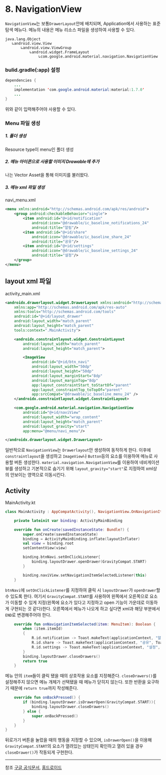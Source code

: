 # 8. NavigationView

`NavigationView`는 보통`DrawerLayout`안에 배치되며, Application에서 사용하는 표준 탐색 메뉴다. 메뉴의 내용은 메뉴 리소스 파일을 생성하여 사용할 수 있다.

```
java.lang.Object
   ↳android.view.View
 	   ↳android.view.ViewGroup
 	 	   ↳android.widget.FrameLayout
 	 	 	   ↳com.google.android.material.navigation.NavigationView
```

### bulid.gradle(:app) 설정

```JAVA
dependencies {
    ...
    implementation 'com.google.android.material:material:1.7.0'
    ...
}
```

위와 같이 입력해주어야 사용할 수 있다.

### Menu 파일 생성

##### 1. 폴더 생성

Resource type이 menu인 폴더 생성

##### 2. 메뉴 아이콘으로 사용할 이미지 Drawable에 추가

나는 Vector Asset을 통해 이미지를 불러왔다.

##### 3. 메뉴 xml 파일 생성

navi_menu.xml

```XML
<menu xmlns:android="http://schemas.android.com/apk/res/android">
    <group android:checkableBehavior="single">
        <item android:id="@+id/notification"
            android:icon="@drawable/ic_baseline_notifications_24"
            android:title="알림"/>
        <item android:id="@+id/share"
            android:icon="@drawable/ic_baseline_share_24"
            android:title="공유"/>
        <item android:id="@+id/settings"
            android:icon="@drawable/ic_baseline_settings_24"
            android:title="설정"/>
    </group>
</menu>
```

## layout xml 파일

activity_main.xml

```XML
<androidx.drawerlayout.widget.DrawerLayout xmlns:android="http://schemas.android.com/apk/res/android"
    xmlns:app="http://schemas.android.com/apk/res-auto"
    xmlns:tools="http://schemas.android.com/tools"
    android:id="@+id/layout_drawer"
    android:layout_width="match_parent"
    android:layout_height="match_parent"
    tools:context=".MainActivity">

    <androidx.constraintlayout.widget.ConstraintLayout
        android:layout_width="match_parent"
        android:layout_height="match_parent">

        <ImageView
            android:id="@+id/btn_navi"
            android:layout_width="50dp"
            android:layout_height="50dp"
            android:layout_marginStart="8dp"
            android:layout_marginTop="8dp"
            app:layout_constraintStart_toStartOf="parent"
            app:layout_constraintTop_toTopOf="parent"
            app:srcCompat="@drawable/ic_baseline_menu_24" />
    </androidx.constraintlayout.widget.ConstraintLayout>

    <com.google.android.material.navigation.NavigationView
        android:id="@+id/naviView"
        android:layout_width="wrap_content"
        android:layout_height="match_parent"
        android:layout_gravity="start"
        app:menu="@menu/navi_menu"/>

</androidx.drawerlayout.widget.DrawerLayout>
```

일반적으로 `NavigationView`는 `Drawerlayout`안 생성하여 동작하게 한다.
이후에 `constraintlayout`을 생성하고 `ImageView`나 `Button`등의 요소를 이용하여 메뉴로 사용할 버튼 생성한다. `material.navigation.NavigationView`를 이용하여 네비게이션 뷰를 생성하고 기본적으로 숨기기 위해 `layout_gravity="start"`로 지정하여 xml상의 안보이는 영역으로 이동시킨다.

## Activity

MainActivity.kt

```KOTLIN
class MainActivity : AppCompatActivity(), NavigationView.OnNavigationItemSelectedListener {

    private lateinit var binding: ActivityMainBinding

    override fun onCreate(savedInstanceState: Bundle?) {
        super.onCreate(savedInstanceState)
        binding = ActivityMainBinding.inflate(layoutInflater)
        val view = binding.root
        setContentView(view)

        binding.btnNavi.setOnClickListener{
            binding.layoutDrawer.openDrawer(GravityCompat.START)
        }

        binding.naviView.setNavigationItemSelectedListener(this)
    }
```

`btnNavi`에 `setOnClickListener`를 지정하여 클릭 시 `layoutDrawer`가 `openDrawer`할 수 있도록 한다. 여기서 `GravityCompat.START`를 사용하여 왼쪽에서 오른쪽으로 요소가 이동할 수 있게 지정(왼쪽에 요소가 있다고 지정하고 open 기능이 가운데로 이동하게 구현되는 것 같다)한다. 오른쪽에서 메뉴가 나오게 하고 싶다면 xml과 해당 부분에서 `END`로 변경해주어야 한다.

```KOTLIN
    override fun onNavigationItemSelected(item: MenuItem): Boolean {
        when (item.itemId)
        {
            R.id.notification -> Toast.makeText(applicationContext, "알림", Toast.LENGTH_SHORT).show()
            R.id.share -> Toast.makeText(applicationContext, "공유", Toast.LENGTH_SHORT).show()
            R.id.settings -> Toast.makeText(applicationContext, "설정", Toast.LENGTH_SHORT).show()
        }
        binding.layoutDrawer.closeDrawers()
        return true
    }
```

메뉴 안의 `item`들이 클릭 됐을 때의 상호작용 요소를 지정해준다. `closeDrawers()`를 설정해주지 않으면 메뉴 개체가 선택됐을 때 메뉴가 닫히지 않는다. 또한 반환을 요구하기 때문에 `return true`까지 작성해준다.

```KOTLIN
    override fun onBackPressed() {
        if (binding.layoutDrawer.isDrawerOpen(GravityCompat.START)){
            binding.layoutDrawer.closeDrawers()
        } else {
            super.onBackPressed()
        }
    }
}
```

뒤로가기 버튼을 눌렀을 때의 행동을 지정할 수 있으며, `isDrawerOpen()`을 이용해 `GravityCompat.START`의 요소가 열려있는 상태인지 확인하고 열려 있을 경우 `closeDrawer()`가 작동되게 구현한다.

---

참조
[구글 공식문서](https://developer.android.com/reference/com/google/android/material/navigation/NavigationView?hl=en),
[홍드로이드](https://www.youtube.com/watch?v=ALTFLXKiPUY&list=PLC51MBz7PMywN2GJ53aF0UO5fnHGjW35a&index=6)
